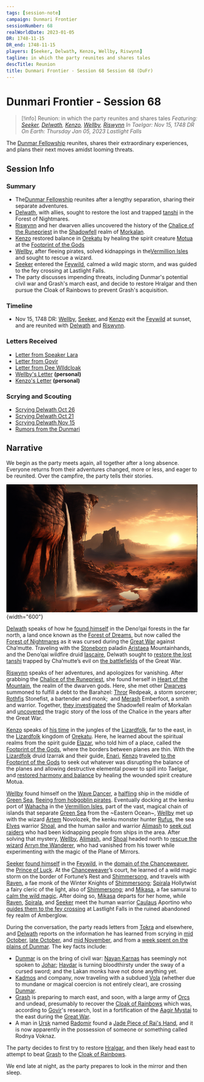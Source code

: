 ```yaml
---
tags: [session-note]
campaign: Dunmari Frontier
sessionNumber: 68
realWorldDate: 2023-01-05
DR: 1748-11-15
DR_end: 1748-11-15
players: [Seeker, Delwath, Kenzo, Wellby, Riswynn]
tagline: in which the party reunites and shares tales
descTitle: Reunion
title: Dunmari Frontier - Session 68 Session 68 (DuFr)
---
```

# Dunmari Frontier - Session 68

>[!info] Reunion: in which the party reunites and shares tales
> *Featuring: [Seeker](<../../../people/pcs/dunmar-fellowship/seeker.md>), [Delwath](<../../../people/pcs/dunmar-fellowship/delwath.md>), [Kenzo](<../../../people/pcs/dunmar-fellowship/kenzo.md>), [Wellby](<../../../people/pcs/dunmar-fellowship/wellby.md>), [Riswynn](<../../../people/pcs/dunmar-fellowship/riswynn.md>)*
> *In Taelgar: Nov 15, 1748 DR*
> *On Earth: Thursday Jan 05, 2023*
> *Lastlight Falls*

The [Dunmar Fellowship](<../../../people/pcs/dunmar-fellowship/dunmar-fellowship.md>) reunites, shares their extraordinary experiences, and plans their next moves amidst looming threats. 
## Session Info

### Summary
- The[Dunmar Fellowship](<../../../people/pcs/dunmar-fellowship/dunmar-fellowship.md>) reunites after a lengthy separation, sharing their separate adventures.
- [Delwath](<../../../people/pcs/dunmar-fellowship/delwath.md>), with allies, sought to restore the lost and trapped [tanshi](<../../../cosmology/religions/tanshi.md>) in the Forest of Nightmares.
- [Riswynn](<../../../people/pcs/dunmar-fellowship/riswynn.md>) and her dwarven allies uncovered the history of the [Chalice of the Runepriest](<../../../things/artifacts-of-power/chalice-of-the-runepriest.md>) in the [Shadowfell](<../../../cosmology/multiverse/echo-realms/shadowfell/shadowfell.md>) realm of [Morkalan](<../../../cosmology/multiverse/echo-realms/shadowfell/morkalan.md>).
- [Kenzo](<../../../people/pcs/dunmar-fellowship/kenzo.md>) restored balance in [Orekatu](<../../../gazetteer/far-south/orekatu.md>) by healing the spirit creature [Motua](<../../../people/extraplanar-powers/motua.md>) at the [Footprint of the Gods](<../../../gazetteer/far-south/azta-lekua.md>)
- [Wellby](<../../../people/pcs/dunmar-fellowship/wellby.md>), after fleeing pirates, solved kidnappings in the[Vermillion Isles](<../../../gazetteer/eastern-green-sea/vermillion-isles.md>) and sought to rescue a wizard.
- [Seeker](<../../../people/pcs/dunmar-fellowship/seeker.md>) entered the [Feywild](<../../../cosmology/multiverse/echo-realms/feywild/feywild.md>), calmed a wild magic storm, and was guided to the fey crossing at Lastlight Falls.
- The party discusses impending threats, including Dunmar's potential civil war and Grash's march east, and decide to restore Hralgar and then pursue the Cloak of Rainbows to prevent Grash's acquisition.

### Timeline
- Nov 15, 1748 DR: [Wellby](<../../../people/pcs/dunmar-fellowship/wellby.md>), [Seeker](<../../../people/pcs/dunmar-fellowship/seeker.md>), and [Kenzo](<../../../people/pcs/dunmar-fellowship/kenzo.md>) exit the [Feywild](<../../../cosmology/multiverse/echo-realms/feywild/feywild.md>) at sunset, and are reunited with  [Delwath](<../../../people/pcs/dunmar-fellowship/delwath.md>) and [Riswynn](<../../../people/pcs/dunmar-fellowship/riswynn.md>).

### Letters Received
- [Letter from Speaker Lara](<../letters-and-notes/letter-from-speaker-lara.md>)
- [Letter from Govir](<../letters-and-notes/letter-from-govir.md>)
- [Letter from Dee WIldcloak](<../letters-and-notes/letter-from-dee-wildcloak.md>)
- [Wellby's Letter](<../../../people/pcs/dunmar-fellowship/wellby.md#3c01eb>) **(personal)**
- [Kenzo's Letter](<../../../people/pcs/dunmar-fellowship/kenzo.md#21d014>) **(personal)**

### Scrying and Scouting
- [Scrying Delwath Oct 26](<../scrying-and-spying/scrying-delwath-oct-26.md>)
- [Scrying Delwath Oct 21](<../scrying-and-spying/scrying-delwath-oct-21.md>)
- [Scrying Delwath Nov 15](<../scrying-and-spying/scrying-delwath-nov-15.md>)
- [Rumors from the Dunmari](<./interlude-delwath-postscript.md#dunmar-rumors>)

## Narrative
We begin as the party meets again, all together after a long absence. Everyone returns from their adventures changed, more or less, and eager to be reunited. Over the campfire, the party tells their stories. 

![Lastlight Falls Dunmar Side](../../../assets/lastlight-falls-dunmar-side.png){width="600"}

[Delwath](<../../../people/pcs/dunmar-fellowship/delwath.md>) speaks of how he [found himself](<./session-53-dufr.md>) in the Deno’qai forests in the far north, a land once known as the [Forest of Dreams](<../../../gazetteer/chasa-nahadi-watershed/forest-of-dreams.md>), but now called the [Forest of Nightmares](<../../../gazetteer/far-north/forest-of-nightmares.md>) as it was cursed during the [Great War](<../../../events/1500s/great-war.md>) against Cha’mutte. Traveling with the [Stoneborn](<../../../species/children-of-the-embodied-gods/stoneborn/stoneborn.md>) paladin [Aristaea](<../../../people/pcs/dunmar-fellowship/guests/aristaea.md>) Mountainhands, and the Deno’qai wildfire druid [Iascaire](<../../../people/pcs/dunmar-fellowship/guests/iascaire.md>), Delwath sought to  [restore the lost tanshi](<./session-54-dufr.md>) trapped by Cha’mutte’s evil on  [the battlefields](<./session-55-dufr.md>) of the Great War.

[Riswynn](<../../../people/pcs/dunmar-fellowship/riswynn.md>) speaks of her adventures, and apologizes for vanishing. After grabbing the [Chalice of the Runepriest](<../../../things/artifacts-of-power/chalice-of-the-runepriest.md>), she found herself in [Heart of the Mountain](<../../../cosmology/multiverse/spiritual-realms/divine-realms/heart-of-the-mountain.md>), the realm of the dwarven gods. Here, she met other [Dwarves](<../../../species/children-of-the-embodied-gods/dwarves/dwarves.md>) summoned to fulfill a debt to the Barahzel: [Thror](<../../../people/pcs/dunmar-fellowship/guests/thror.md>) Redpeak, a storm sorcerer; [Rothfis](<../../../people/pcs/dunmar-fellowship/guests/rothfis.md>) Stonefist, a bartender and monk;  and [Merash](<../../../people/pcs/dunmar-fellowship/guests/merash.md>) Emberfoot, a smith and warrior. Together,  [they investigated](<./session-56-dufr.md>) the Shadowfell realm of Morkalan and  [uncovered](<./session-58-dufr.md>) the tragic story of the loss of the Chalice in the years after the Great War.

[Kenzo](<../../../people/pcs/dunmar-fellowship/kenzo.md>) speaks of [his time](<./session-57-dufr.md>) in the jungles of the [Lizardfolk](<../../../species/children-of-the-embodied-gods/lizardfolk/lizardfolk.md>), far to the east, in the [Lizardfolk](<../../../species/children-of-the-embodied-gods/lizardfolk/lizardfolk.md>) kingdom of [Orekatu](<../../../gazetteer/far-south/orekatu.md>). Here, he learned about the spiritual realms from the spirit guide [Elazar](<../../../people/lizardfolk/elazar.md>), who told him of a place, called the [Footprint of the Gods](<../../../gazetteer/far-south/azta-lekua.md>), where the borders between planes are thin. With the [Lizardfolk](<../../../species/children-of-the-embodied-gods/lizardfolk/lizardfolk.md>) druid Izarrak and their guide, [Enari](<../../../people/lizardfolk/enari.md>), [Kenzo](<../../../people/pcs/dunmar-fellowship/kenzo.md>) traveled [to the Footprint of the Gods](<./session-59-dufr.md>) to seek out whatever was disrupting the balance of the planes and allowing destructive elemental power to spill into Taelgar, and [restored harmony and balance](<./session-64-dufr.md>) by healing the wounded spirit creature Motua.

[Wellby](<../../../people/pcs/dunmar-fellowship/wellby.md>) found himself on the [Wave Dancer](<../../../things/ships/wave-dancer.md>), a [halfling](<../../../species/children-of-the-embodied-gods/halflings/halflings.md>) ship in the middle of [Green Sea](<../../../gazetteer/green-sea.md>), [fleeing from hobgoblin pirates](<./session-60-dufr.md>). Eventually docking at the kenku port of [Wahacha](<../../../gazetteer/eastern-green-sea/wahacha.md>) in the [Vermillion Isles](<../../../gazetteer/eastern-green-sea/vermillion-isles.md>), part of the vast, magical chain of islands that separate [Green Sea](<../../../gazetteer/green-sea.md>) from the ~Eastern Ocean~, [Wellby](<../../../people/pcs/dunmar-fellowship/wellby.md>) met up with the wizard [Artem](<../../../people/pcs/dunmar-fellowship/guests/artem-novolozek.md>) Novolozek, the kenku monster hunter [Rufus](<../../../people/pcs/dunmar-fellowship/guests/rufus.md>), the sea [Elves](<../../../species/children-of-the-embodied-gods/elves/elves.md>) warrior [Shoal](<../../../people/pcs/dunmar-fellowship/guests/shoal.md>), and the human sailor and warrior [Alimash](<../../../people/pcs/dunmar-fellowship/guests/alimash.md>) to  [seek out raiders](<./session-62-dufr.md>) who had been kidnapping people from ships in the area. After solving that mystery, [Wellby](<../../../people/pcs/dunmar-fellowship/wellby.md>), [Alimash](<../../../people/pcs/dunmar-fellowship/guests/alimash.md>), and [Shoal](<../../../people/pcs/dunmar-fellowship/guests/shoal.md>) headed north to  [rescue the wizard](<./session-66-dufr.md>) [Arryn the Wanderer](<../../../people/other-humans/arryn.md>), who had vanished from his tower while experimenting with the magic of the Plane of Mirrors.

[Seeker](<../../../people/pcs/dunmar-fellowship/seeker.md>) [found himself](<./session-61-dufr.md>) in the [Feywild](<../../../cosmology/multiverse/echo-realms/feywild/feywild.md>), in the [domain of the Chanceweaver](<../../../cosmology/multiverse/echo-realms/feywild/fortune-s-rest.md>), the [Prince of Luck](<../../../people/extraplanar-powers/prince-of-luck.md>). At the [Chanceweaver](<../../../people/extraplanar-powers/prince-of-luck.md>)’s court, he learned of a wild magic storm on the border of Fortune’s Rest and [Shimmersong](<../../../cosmology/multiverse/echo-realms/feywild/shimmersong.md>), and travels with [Raven](<../../../people/pcs/dunmar-fellowship/guests/raven.md>), a fae monk of the Winter Knights of [Shimmersong](<../../../cosmology/multiverse/echo-realms/feywild/shimmersong.md>); [Spirala](<../../../people/pcs/dunmar-fellowship/guests/spirala.md>) Hollytwist a fairy cleric of the light, also of [Shimmersong](<../../../cosmology/multiverse/echo-realms/feywild/shimmersong.md>); and [Mikasa](<../../../people/pcs/dunmar-fellowship/guests/mikasa.md>), a fae samurai to [calm the wild magic](<./session-63-dufr.md>). After doing so, [Mikasa](<../../../people/pcs/dunmar-fellowship/guests/mikasa.md>) departs for her home, while [Raven](<../../../people/pcs/dunmar-fellowship/guests/raven.md>), [Spirala](<../../../people/pcs/dunmar-fellowship/guests/spirala.md>), and [Seeker](<../../../people/pcs/dunmar-fellowship/seeker.md>) meet the human warrior [Caulaus](<../../../people/pcs/dunmar-fellowship/guests/caulaus.md>) Aportino who [guides them to the fey crossing](<./session-65-dufr.md>) at Lastlight Falls in the ruined abandoned fey realm of Amberglow.

During the conversation, the party reads letters from [Tokra](<../../../gazetteer/greater-dunmar/realms/dunmar/central-dunmar/tokra/tokra.md>) and elsewhere, and [Delwath](<../../../people/pcs/dunmar-fellowship/delwath.md>) reports on the information he has learned from scrying in [mid October](<../scrying-and-spying/scrying-delwath-oct-21.md>), [late October](<../scrying-and-spying/scrying-delwath-oct-26.md>), and [mid November](<../scrying-and-spying/scrying-delwath-nov-15.md>), and from a [week spent on the plains of Dunmar](<./interlude-delwath-postscript.md#dunmar-rumors>). The key facts include:

- [Dunmar](<../../../gazetteer/greater-dunmar/realms/dunmar/dunmar.md>) is on the bring of civil war: [Nayan Karnas](<../../../people/dunmari/nayan-karnas.md>) has seemingly not spoken to [Johar](<../../../people/dunmari/johar.md>); [Havdar](<../../../people/dunmari/havdar.md>) is turning bloodthirsty under the sway of a cursed sword; and the Lakan monks have not done anything yet.
- [Kadmos](<../../../people/chardonians/kadmos.md>) and company, now traveling with a subdued [Vola](<../../../people/chardonians/vola.md>) (whether due to mundane or magical coercion is not entirely clear), are crossing [Dunmar](<../../../gazetteer/greater-dunmar/realms/dunmar/dunmar.md>).
- [Grash](<../../../people/other-nonhumans/grash.md>) is preparing to march east, and soon, with a large army of [Orcs](<../../../species/children-of-the-embodied-gods/orcs/orcs.md>) and undead, presumably to recover the [Cloak of Rainbows](<../../../things/artifacts-of-power/cloak-of-rainbows.md>) which was, according to [Govir](<../../../people/dunmari/govir.md>)'s research, lost in a fortification of the [Aagir Mystai](<../../../groups/dunmari-mystery-cults/aagir-mystai.md>) to the east during the [Great War](<../../../events/1500s/great-war.md>). 
- A man in [Ursk](<../../../gazetteer/northern-green-sea/ursk.md>) named [Radomir](<../../../people/other-humans/radomir.md>) found a [Jade Piece of Rai's Hand](<../treasure/gifts-and-heirlooms/jade-piece-of-rai-s-hand.md>), and it is now apparently in the possession of someone or something called Rodnya Voknaz.

The party decides to first try to restore [Hralgar](<../../../people/giants/hralgar.md>), and then likely head east to attempt to beat [Grash](<../../../people/other-nonhumans/grash.md>) to the [Cloak of Rainbows](<../../../things/artifacts-of-power/cloak-of-rainbows.md>).

We end late at night, as the party prepares to look in the mirror and then sleep. 
